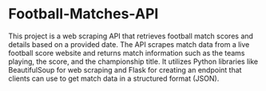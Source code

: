 # Football-Matches-API
This project is a web scraping API that retrieves football match scores and details based on a provided date. The API scrapes match data from a live football score website and returns match information such as the teams playing, the score, and the championship title. It utilizes Python libraries like BeautifulSoup for web scraping and Flask for creating an endpoint that clients can use to get match data in a structured format (JSON).
